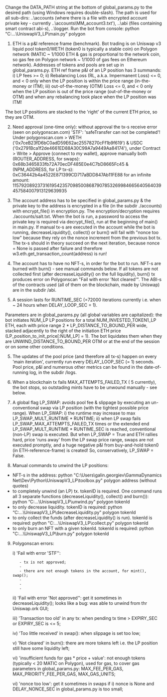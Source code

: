 Change the DATA_PATH string at the bottom of global_params.py to the desired path (using Windows requires double-slash). The path is used for all sub-dirs: ..\accounts (where there is a file with encrypted account private key - currently ..\accounts\MM_account3.txt'), ..\abi (files containing smart contract abi-s), ..\logger. Run the bot from console: python "C:\...\UniswapV3_LP\main.py" polygon

1. ETH is a p&l reference frame (benchmark). Bot trading is on Uniswap v3 liquid pool token0/WETH (token0 is typically a stable coin) on Polygon network (MATIC ~ 1/1000 ETH & gas is proportional to the network coin, so gas fee on Polygon network  ~ 1/1000 of gas fees on Ethereum network). Addresses of tokens and pools are set up in global_params.py. ETH ref frame p&l of an LP position has 3 summands: i) LP fees >= 0; ii) Rebalancing Loss (RL, a.k.a. Impermanent Loss) <= 0, and < 0 only when the LP position is within the price range (in-the-money or ITM); iii) out-of-the-money (OTM) Loss <= 0, and < 0 only when the LP position is out of the price range (out-of-the-money or OTM) and when any rebalancing took place when the LP position was ITM!
 
The bot LP positions are stacked to the 'right' of the current ETH price, so they are OTM.
  
2. Need approval (one-time only): without approval the tx-s receive error (seen on polygonscan.com) 'STF': 'safeTransfer can not be completed'! Under polygonscan.com > WETH ('0x7ceB23fD6bC0adD59E62ac25578270cFf1b9f619') & USDC ('0x2791Bca1f2de4661ED88A30C99A7a9449Aa84174'), under Contract > Write > Approve (connect to my wallet), approve manually both (ROUTER_ADDRESS, for swaps): 0x68b3465833fb72A70ecDF485E0e4C7bD8665Fc45 & (NPM_ADDRESS, for LP tx-s): 0xC36442b4a4522E871399CD717aBDD847Ab11FE88 for an infinite amount: 115792089237316195423570985008687907853269984665640564039457584007913129639935
  
2. The account address has to be specified in global_params.py & the private key to the address is encrypted in a file (in the subdir ./accounts) with encrypt_file() in encryption.py. The encryption/decryption requires ./accounts/salt.txt. When the bot is run, a password to access the private key is required via decrypt_file(), run at the beginning of main() in main.py. If manual tx-s are executed in the account while the bot is running, decreaseLiquidity(), collect() or burn() will fail with "nonce too low" because they rely on the nonce increment from the previous bot tx. The tx-s should in theory succeed on the next iteration, because nonce = None is passed after failure and therefore w3.eth.get_transaction_count(address) is run!
  
3. The account has to have no NFT-s, in order for the bot to run. NFT-s are burned with burn() - see manual commands below. If all tokens are not collected first (after decreaseLiquidity() on the full liquidity), burn() tx produces error on Polygonscan "Fail with error 'Not cleared'". The ABI-s of the contracts used (all of them on the blockchain, made by Uniswap) are in the subdir /abi.

 
4. A session lasts for RUNTIME_SEC (=72000 iterations currently i.e. when  ~ 24 hours when DELAY_LOOP_SEC = 1).  

Parameters are in global_params.py (all global variables are capitalized): the bot initiates NUM_LP LP positions for a total NUM_INVESTED_TOKEN1_LP ETH, each with price range 2 * LP_DISTANCE_TO_BOUND_PER wide, stacked adjacently to the right of the initiation ETH price (LP_position_to_init_price[:NUM_LP] = 1). The bot liquidates them when they are UNWIND_DISTANCE_TO_BOUND_PER  OTM or at the end of the session or on some other conditions.
    
5. The updates of the pool price (and therefore all tx-s) happen on every 'main iteration', currently run every DELAY_LOOP_SEC (= 1) seconds. Pool price, p&l and numerous other metrics can be found in the date-of-running log, in the subdir /logs.

6. When a blockchain tx fails MAX_ATTEMPTS_FAILED_TX ( 5 currently), the bot stops, so outstading mints have to be unwound manually - see below.

7. A global flag LP_SWAP: avoids pool fee & slippage by executing an un-conventional swap via LP position (with the tightest possible price range). When LP_SWAP:
    i) the runtime may increase to max LP_SWAP_MULT_RUNTIME * RUNTIME;
   ii) when LP swap fails LP_SWAP_MAX_ATTEMPTS_FAILED_TX times or the extended end LP_SWAP_MULT_RUNTIME * RUNTIME_SEC is reached, conventional (non-LP) swap is executed.
   But when LP_SWAP = True and ETH rallies hard, price 'runs away' from the LP swap price range, swaps are not executed promptly, and a huge negative p&l from buy-and-hold token0 (in ETH-reference-frame) is created! So, conservatively, LP_SWAP = False.
 
8. Manual commands to unwind the LP positions:

  - NFT-s in the address: python "C:\Users\galin.georgiev\GammaDynamics Net\Dev\Python\UniswapV3_LP\toolbox.py" polygon address (without quotes)
  - to completely unwind (an LP) tx. tokenID is required. One command runs all 3 separate functions (decreaseLiquidity(), collect() and burn()): python “C:\...\UniswapV3_LP\unwind.py" polygon tokenId
  - to only decrease liquidity. tokenID is required: python “C:\...\UniswapV3_LP\decreaseLiquidity.py" polygon tokenId
  - to only collect the funds (after decreaseLiquidity() is run). tokenId is required: python "C:\...\UniswapV3_LP\collect.py" polygon tokenId
  - to only burn an NFT with a given tokenId. tokenId is required: python "C:\...\UniswapV3_LP\burn.py" polygon tokenId

  9. Polygonscan  errors:

      i) 'Fail with error 'STF'':
      
            - tx is not approved;
            - 
            - there are not enough tokens in the account, for mint(), swap();
            - 
            - 
            - 
      ii) 'Fail with error 'Not approved'': get it sometimes in decreaseLiquidity(); looks like a bug: was able to unwind from thr Uniswap.ork GUI;


      iii) 'Transaction too old' in any tx: when pending tx time > EXPIRY_SEC or EXPIRY_SEC is <= 5;
      
      iv) 'Too little received' in swap(): when slippage is set too low;
      
      v) 'Not cleared' in burn(): there are more tokens left i.e. the LP position still have some liquidity left;
      
      vi) 'insufficient funds for gas * price + value': not enough tokens (typically < 20 MATIC on Polygon), used for gas, to cover gas parameters in global_params.py: MAX_FEE_PER_GAS, MAX_PRIORITY_FEE_PER_GAS, MAX_GAS_UNITS;
      
      vi) 'nonce too low': get it sometimes in swaps if i) nonce is None and DELAY_NONCE_SEC in global_params.py is too small;

